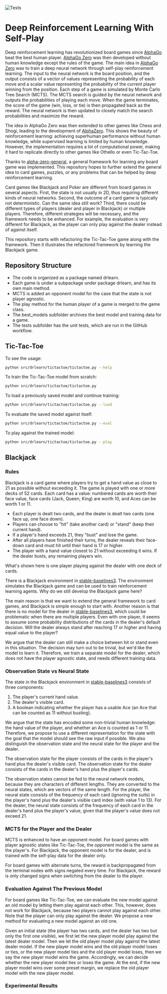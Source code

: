 ![Tests](https://github.com/xyqlr/drlearn/actions/workflows/run-tests.yml/badge.svg)

# Deep Reinforcement Learning With Self-Play

Deep reinforcement learning has revolutionized board games since [AlphaGo](https://deepmind.com/research/case-studies/alphago-the-story-so-far) beat the best human player. [AlphaGo Zero](https://www.semanticscholar.org/paper/Mastering-the-game-of-Go-without-human-knowledge-Silver-Schrittwieser/c27db32efa8137cbf654902f8f728f338e55cd1c) was then developed without human knowledge except the rules of the game. The main idea in [AlphaGo Zero](https://www.semanticscholar.org/paper/Mastering-the-game-of-Go-without-human-knowledge-Silver-Schrittwieser/c27db32efa8137cbf654902f8f728f338e55cd1c) was to train a deep neural network through self-play reinforcement learning. The input to the neural network is the board position, and the output consists of a vector of values representing the probability of each move and a scalar value representing the probability of the current player winning from the position. Each step of a game is simulated by Monte Carlo Tree Search (MCTS). The MCTS search is guided by the neural network and outputs the probabilities of playing each move. When the game terminates, the score of the game (win, loss, or tie) is then propagated back as the reward. The neural network is then updated to closely match the search probabilities and maximize the reward.

The idea in AlphaGo Zero was then extended to other games like Chess and Shogi, leading to the development of [AlphaZero](https://arxiv.org/abs/1712.01815). This shows the beauty of reinforcement learning: achieving superhuman performance without human knowledge, while supervised learning is limited by human knowledge. However, the implementation requires a lot of computational power, making it hard to replicate directly to other games like Othello or even Tic-Tac-Toe.

Thanks to [alpha-zero-general](https://github.com/suragnair/alpha-zero-general), a general framework for learning any board game was implemented. This repository hopes to further extend the general idea to card games, puzzles, or any problems that can be helped by deep reinforcement learning.

Card games like Blackjack and Poker are different from board games in several aspects. First, the state is not usually in 2D, thus requiring different kinds of neural networks. Second, the outcome of a card game is typically not deterministic. Can the same idea still work? Third, there could be different types of players (dealer and player in Blackjack) or multiple players. Therefore, different strategies will be necessary, and the framework needs to be enhanced. For example, the evaluation is very different for Blackjack, as the player can only play against the dealer instead of against itself.

This repository starts with refactoring the Tic-Tac-Toe game along with the framework. Then it illustrates the refactored framework by learning the Blackjack game.

## Repository Structure

- The code is organized as a package named drlearn.
- Each game is under a subpackage under package drlearn, and has its own main method.
- MCTS is added an opponent model for the case that the state is not player agnostic.
- The play method for the human player of a game is merged to the game class.
- The best_models subfolder archives the best model and training data for a game.
- The tests subfolder has the unit tests, which are run in the GitHub workflow.

## Tic-Tac-Toe

To see the usage:
```bash
python src/drlearn/tictactoe/tictactoe.py --help
```

To train the Tic-Tac-Toe model from scratch:
```bash
python src/drlearn/tictactoe/tictactoe.py
```

To load a previously saved model and continue training:
```bash
python src/drlearn/tictactoe/tictactoe.py --load
```

To evaluate the saved model against itself:
```bash
python src/drlearn/tictactoe/tictactoe.py --eval
```

To play against the trained model:
```bash
python src/drlearn/tictactoe/tictactoe.py --play
```

## Blackjack

### Rules

Blackjack is a card game where players try to get a hand value as close to 21 as possible without exceeding it. The game is played with one or more decks of 52 cards. Each card has a value: numbered cards are worth their face value, face cards (Jack, Queen, King) are worth 10, and Aces can be worth 1 or 11.

- Each player is dealt two cards, and the dealer is dealt two cards (one face up, one face down).
- Players can choose to "hit" (take another card) or "stand" (keep their current hand).
- If a player's hand exceeds 21, they "bust" and lose the game.
- After all players have finished their turns, the dealer reveals their face-down card and must hit until their hand is 17 or higher.
- The player with a hand value closest to 21 without exceeding it wins. If the dealer busts, any remaining players win.

What's shown here is one player playing against the dealer with one deck of cards.

There is a Blackjack environment in [stable-baselines3](https://stable-baselines3.readthedocs.io/en/master/guide/examples.html#blackjack). The environment simulates the Blackjack game and can be used to train reinforcement learning agents. Why do we still develop the Blackjack game here?

The main reason is that we want to extend the general framework to card games, and Blackjack is simple enough to start with. Another reason is that there is no model for the dealer in [stable-baselines3](https://stable-baselines3.readthedocs.io/en/master/guide/examples.html#blackjack), which could be problematic when there are multiple players. Even with one player, it seems to assume some probability distributions of the cards in the dealer's default decision. Will the dealer always stand after reaching 17 or higher and having equal value to the player?

We argue that the dealer can still make a choice between hit or stand even in this situation. The decision may turn out to be trivial, but we'd like the model to learn it. Therefore, we train a separate model for the dealer, which does not have the player agnostic state, and needs different training data.

### Observation State vs Neural State

The state in the Blackjack environment in [stable-baselines3](https://stable-baselines3.readthedocs.io/en/master/guide/examples.html#blackjack) consists of three components:
1. The player's current hand value.
2. The dealer's visible card.
3. A boolean indicating whether the player has a usable Ace (an Ace that can be counted as 11 without busting).

We argue that the state has encoded some non-trivial human knowledge: the hand value of the player, and whether an Ace is counted as 1 or 11. Therefore, we propose to use a different representation for the state with the goal that the model should see the raw input if possible. We also distinguish the observation state and the neural state for the player and the dealer.

The observation state for the player consists of the cards in the player's hand plus the dealer's visible card. The observation state for the dealer consists of the cards in the dealer's hand plus the player's cards.

The observation states cannot be fed to the neural network models, because they are characters of different lengths. They are converted to the neural states, which are vectors of the same length. For the player, the neural state consists of the frequency of each card (ignoring the suits) in the player's hand plus the dealer's visible card index (with value 1 to 13). For the dealer, the neural state consists of the frequency of each card in the dealer's hand plus the player's value, given that the player's value does not exceed 21.

### MCTS for the Player and the Dealer

MCTS is enhanced to have an opponent model. For board games with player agnostic states like Tic-Tac-Toe, the opponent model is the same as the player's. For Blackjack, the opponent model is for the dealer, and is trained with the self-play data for the dealer only.

For board games with alternate turns, the reward is backpropagated from the terminal nodes with signs negated every time. For Blackjack, the reward is only changed signs when switching from the dealer to the player.

### Evaluation Against The Previous Model

For board games like Tic-Tac-Toe, we can evaluate the new model against an old model by letting them play against each other. This, however, does not work for Blackjack, because two players cannot play against each other. Note that the player can only play against the dealer. We propose a new method for evaluating a new model against an old one.

Given an initial state (the player has two cards, and the dealer has two but only the first one visible), we first let the new player model play against the latest dealer model. Then we let the old player model play against the latest dealer model. If the new player model wins and the old player model loses or ties, or the new player model ties and the old player model loses, then we say the new player model wins the game. Accordingly, we can decide whether the new player model ties or loses the game. At the end, if the new player model wins over some preset margin, we replace the old player model with the new player model.

### Experimental Results

